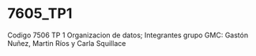 # 7605_TP1
Codigo 7506 TP 1 Organizacion de datos;
Integrantes grupo GMC: Gastón Nuñez, Martin Ríos y Carla Squillace 
